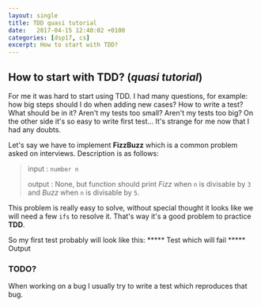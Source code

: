 ```yaml
---
layout: single
title: TDD quasi tutorial
date:   2017-04-15 12:40:02 +0100
categories: [dsp17, cs]
excerpt: How to start with TDD?
---
```


## How to start with TDD? (*quasi tutorial*)

For me it was hard to start using TDD. I had many questions, for example: how big steps should I do when adding
new cases? How to write a test? What should be in it? Aren't my tests too small? Aren't my tests too big?
On the other side it's so easy to write first test... It's strange for me now that I had any doubts.

Let's say we have to implement **FizzBuzz** which is a common problem asked on
interviews. Description is as follows:

> input
: `number n`
>
> output
: None, but function should print *Fizz* when `n` is divisable by `3` and *Buzz* when `n` is divisable by `5`.

This problem is really easy to solve, without special thought it looks like we will need a few `ifs` to resolve it.
That's way it's a good problem to practice **TDD**.

So my first test probably will look like this:
***** Test which will fail
***** Output





### TODO?

When working on a bug I usually try to write a test which reproduces that bug.
